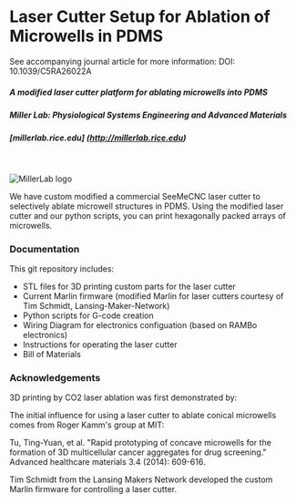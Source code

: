 # Laser Cutter Setup for Ablation of Microwells in PDMS

See accompanying journal article for more information: 
DOI: 10.1039/C5RA26022A 

##### A modified laser cutter platform for ablating microwells into PDMS
##### Miller Lab: Physiological Systems Engineering and Advanced Materials
##### [millerlab.rice.edu] (http://millerlab.rice.edu)
&nbsp;

![MillerLab logo](https://github.com/MillerLabFTW/OpenSLS/blob/master/MillerLab_logo.jpg)

We have custom modified a commercial SeeMeCNC laser cutter to selectively ablate microwell structures in PDMS. Using the modified laser cutter and our python scripts, you can print hexagonally packed arrays of microwells.


### Documentation
This git repository includes:
- STL files for 3D printing custom parts for the laser cutter
- Current Marlin firmware (modified Marlin for laser cutters courtesy of Tim Schmidt, Lansing-Maker-Network)
- Python scripts for G-code creation
- Wiring Diagram for electronics configuation (based on RAMBo electronics)
- Instructions for operating the laser cutter
- Bill of Materials


### Acknowledgements

3D printing by CO2 laser ablation was first demonstrated by:

 

The initial influence for using a laser cutter to ablate conical microwells comes from Roger Kamm's group at MIT:

Tu, Ting-Yuan, et al. "Rapid prototyping of concave microwells for the formation of 3D multicellular cancer aggregates for drug screening." Advanced healthcare materials 3.4 (2014): 609-616.


Tim Schmidt from the Lansing Makers Network developed the custom Marlin firmware for controlling a laser cutter.
